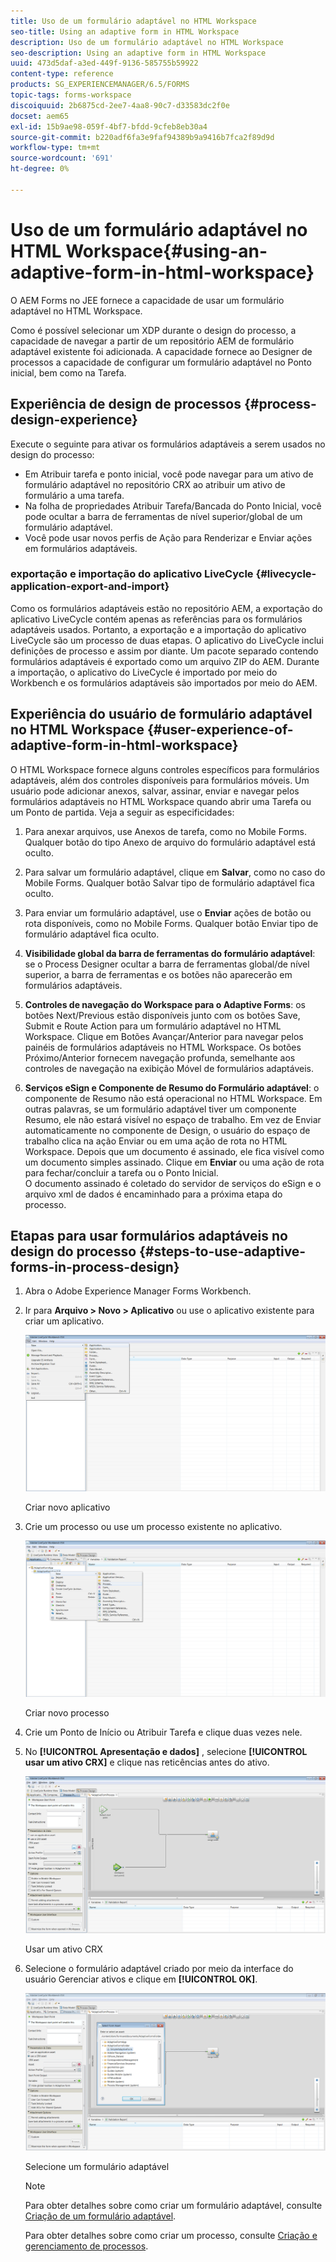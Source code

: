 ```yaml
---
title: Uso de um formulário adaptável no HTML Workspace
seo-title: Using an adaptive form in HTML Workspace
description: Uso de um formulário adaptável no HTML Workspace
seo-description: Using an adaptive form in HTML Workspace
uuid: 473d5daf-a3ed-449f-9136-585755b59922
content-type: reference
products: SG_EXPERIENCEMANAGER/6.5/FORMS
topic-tags: forms-workspace
discoiquuid: 2b6875cd-2ee7-4aa8-90c7-d33583dc2f0e
docset: aem65
exl-id: 15b9ae98-059f-4bf7-bfdd-9cfeb8eb30a4
source-git-commit: b220adf6fa3e9faf94389b9a9416b7fca2f89d9d
workflow-type: tm+mt
source-wordcount: '691'
ht-degree: 0%

---
```


# Uso de um formulário adaptável no HTML Workspace{#using-an-adaptive-form-in-html-workspace}

O AEM Forms no JEE fornece a capacidade de usar um formulário adaptável no HTML Workspace.

Como é possível selecionar um XDP durante o design do processo, a capacidade de navegar a partir de um repositório AEM de formulário adaptável existente foi adicionada. A capacidade fornece ao Designer de processos a capacidade de configurar um formulário adaptável no Ponto inicial, bem como na Tarefa.

## Experiência de design de processos {#process-design-experience}

Execute o seguinte para ativar os formulários adaptáveis a serem usados no design do processo:

* Em Atribuir tarefa e ponto inicial, você pode navegar para um ativo de formulário adaptável no repositório CRX ao atribuir um ativo de formulário a uma tarefa.
* Na folha de propriedades Atribuir Tarefa/Bancada do Ponto Inicial, você pode ocultar a barra de ferramentas de nível superior/global de um formulário adaptável.
* Você pode usar novos perfis de Ação para Renderizar e Enviar ações em formulários adaptáveis.

### exportação e importação do aplicativo LiveCycle {#livecycle-application-export-and-import}

Como os formulários adaptáveis estão no repositório AEM, a exportação do aplicativo LiveCycle contém apenas as referências para os formulários adaptáveis usados. Portanto, a exportação e a importação do aplicativo LiveCycle são um processo de duas etapas. O aplicativo do LiveCycle inclui definições de processo e assim por diante. Um pacote separado contendo formulários adaptáveis é exportado como um arquivo ZIP do AEM. Durante a importação, o aplicativo do LiveCycle é importado por meio do Workbench e os formulários adaptáveis são importados por meio do AEM.

## Experiência do usuário de formulário adaptável no HTML Workspace {#user-experience-of-adaptive-form-in-html-workspace}

O HTML Workspace fornece alguns controles específicos para formulários adaptáveis, além dos controles disponíveis para formulários móveis. Um usuário pode adicionar anexos, salvar, assinar, enviar e navegar pelos formulários adaptáveis no HTML Workspace quando abrir uma Tarefa ou um Ponto de partida. Veja a seguir as especificidades:

1. Para anexar arquivos, use Anexos de tarefa, como no Mobile Forms. Qualquer botão do tipo Anexo de arquivo do formulário adaptável está oculto.

1. Para salvar um formulário adaptável, clique em **Salvar**, como no caso do Mobile Forms. Qualquer botão Salvar tipo de formulário adaptável fica oculto.

1. Para enviar um formulário adaptável, use o **Enviar** ações de botão ou rota disponíveis, como no Mobile Forms. Qualquer botão Enviar tipo de formulário adaptável fica oculto.

1. **Visibilidade global da barra de ferramentas do formulário adaptável**: se o Process Designer ocultar a barra de ferramentas global/de nível superior, a barra de ferramentas e os botões não aparecerão em formulários adaptáveis.

1. **Controles de navegação do Workspace para o Adaptive Forms**: os botões Next/Previous estão disponíveis junto com os botões Save, Submit e Route Action para um formulário adaptável no HTML Workspace. Clique em Botões Avançar/Anterior para navegar pelos painéis de formulários adaptáveis no HTML Workspace. Os botões Próximo/Anterior fornecem navegação profunda, semelhante aos controles de navegação na exibição Móvel de formulários adaptáveis.

1. **Serviços eSign e Componente de Resumo do Formulário adaptável**: o componente de Resumo não está operacional no HTML Workspace. Em outras palavras, se um formulário adaptável tiver um componente Resumo, ele não estará visível no espaço de trabalho. Em vez de Enviar automaticamente no componente de Design, o usuário do espaço de trabalho clica na ação Enviar ou em uma ação de rota no HTML Workspace. Depois que um documento é assinado, ele fica visível como um documento simples assinado. Clique em **Enviar** ou uma ação de rota para fechar/concluir a tarefa ou o Ponto Inicial.\
   O documento assinado é coletado do servidor de serviços do eSign e o arquivo xml de dados é encaminhado para a próxima etapa do processo.

## Etapas para usar formulários adaptáveis no design do processo {#steps-to-use-adaptive-forms-in-process-design}

1. Abra o Adobe Experience Manager Forms Workbench.

1. Ir para **Arquivo > Novo > Aplicativo** ou use o aplicativo existente para criar um aplicativo.

   ![Criar novo aplicativo](assets/create_new_appl.png)

   Criar novo aplicativo

1. Crie um processo ou use um processo existente no aplicativo.

   ![Criar novo processo](assets/create_new_process.png)

   Criar novo processo

1. Crie um Ponto de Início ou Atribuir Tarefa e clique duas vezes nele.
1. No **[!UICONTROL Apresentação e dados]** , selecione **[!UICONTROL usar um ativo CRX]** e clique nas reticências antes do ativo.

   ![Usar um ativo CRX](assets/use_crx_asset.png)

   Usar um ativo CRX

1. Selecione o formulário adaptável criado por meio da interface do usuário Gerenciar ativos e clique em **[!UICONTROL OK]**.

   ![Selecione um formulário adaptável](assets/selecting_form.png)

   Selecione um formulário adaptável

   >[!NOTE]
   >
   >Para obter detalhes sobre como criar um formulário adaptável, consulte [Criação de um formulário adaptável](../../forms/using/creating-adaptive-form.md).
   >
   >
   >Para obter detalhes sobre como criar um processo, consulte [Criação e gerenciamento de processos](https://help.adobe.com/en_US/AEMForms/6.1/WorkbenchHelp/WS92d06802c76abadb-1cc35bda128261a20dd-7ff7.2.html).

